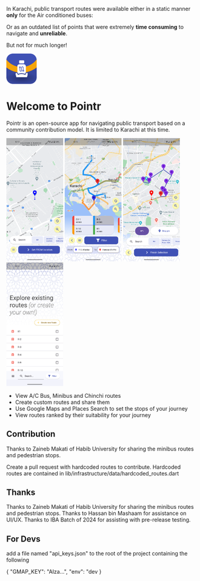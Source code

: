 In Karachi, public transport routes were available either in a static manner **only** for the Air conditioned buses:

Or as an outdated list of points that were extremely **time consuming** to navigate and **unreliable**.

But not for much longer!

<insert pointr logo>

<img src="./readme_assets/logo.png" width="80" />

# Welcome to Pointr

Pointr is an open-source app for navigating public transport based on a community contribution model. It is limited to Karachi at this time.

<p float="left">
  <img src="./readme_assets/set_from_loc.png" width="150" />
  <img src="./readme_assets/view_routes.png" width="150" /> 
  <img src="./readme_assets/create_route.png" width="150" />
  <img src="./readme_assets/list_routes.png" width="150" /> 
</p>

- View A/C Bus, Minibus and Chinchi routes
- Create custom routes and share them
- Use Google Maps and Places Search to set the stops of your journey
- View routes ranked by their suitability for your journey

## Contribution

Thanks to Zaineb Makati of Habib University for sharing the minibus routes and pedestrian stops.

Create a pull request with hardcoded routes to contribute. Hardcoded routes are contained in lib/infrastructure/data/hardcoded_routes.dart

## Thanks

Thanks to Zaineb Makati of Habib University for sharing the minibus routes and pedestrian stops. Thanks to Hassan bin Mashaam for assistance on UI/UX. Thanks to IBA Batch of 2024 for assisting with pre-release testing.

## For Devs

add a file named "api_keys.json" to the root of the project containing the following

{
"GMAP_KEY": "AIza...",
"env": "dev
}
